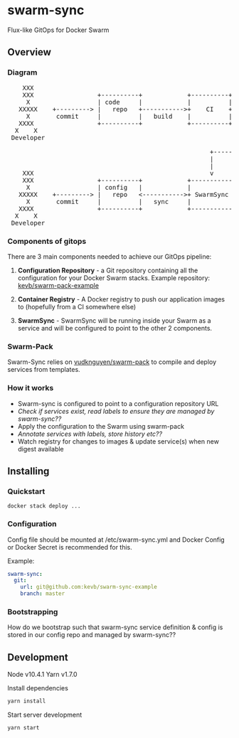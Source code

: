 # swarm-sync
Flux-like GitOps for Docker Swarm

## Overview

### Diagram

<pre>
    XXX
    XXX                 +----------+            +----------+            +------------+
     X                  | code     |            |          |            | Container  |
   XXXXX    +---------> |   repo   +----------->+    CI    +----------->+   Registry |
     X       commit     |          |   build    |          |   push     |            |
   XXXX                 +----------+            +----------+            +------------+
  X    X                                                                       |
 Developer                                                                     |
                                                                               |
                                                      +------------------------+
                                                      |
                                                      |
    XXX                                               v
    XXX                 +----------+            +-----------+           +------------+
     X                  | config   |            |           |           |  Docker    |
   XXXXX    +---------> |   repo   <----------->+ SwarmSync +----------->    Swarm   |
     X       commit     |          |   sync     |           |   apply   |            |
   XXXX                 +----------+            +-----------+           +------------+
  X    X
 Developer
</pre>


### Components of gitops

There are 3 main components needed to achieve our GitOps pipeline:

1. **Configuration Repository** - a Git repository containing all the configuration for your Docker Swarm stacks. Example repository: [kevb/swarm-pack-example](https://github.com/kevb/swarm-sync-example)

2. **Container Registry** - A Docker registry to push our application images to (hopefully from a CI somewhere else)

3. **SwarmSync** - SwarmSync will be running inside your Swarm as a service and will be configured to point to the other 2 components.

### Swarm-Pack

Swarm-Sync relies on [vudknguyen/swarm-pack](https://github.com/vudknguyen/swarm-pack) to compile and deploy services from templates.

### How it works

- Swarm-sync is configured to point to a configuration repository URL
- *Check if services exist, read labels to ensure they are managed by swarm-sync??*
- Apply the configuration to the Swarm using swarm-pack
- *Annotate services with labels, store history etc??*
- Watch registry for changes to images & update service(s) when new digest available



## Installing

### Quickstart

`docker stack deploy ...`

### Configuration

Config file should be mounted at /etc/swarm-sync.yml and Docker Config or Docker Secret is recommended for this.

Example:

```yaml
swarm-sync:
  git:
    url: git@github.com:kevb/swarm-sync-example
    branch: master
```

### Bootstrapping

How do we bootstrap such that swarm-sync service definition & config is stored in our config repo and managed by swarm-sync??


## Development

Node v10.4.1
Yarn v1.7.0

Install dependencies

```bash
yarn install
```

Start server development

```bash
yarn start
```
